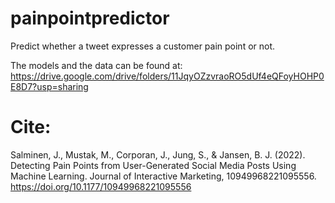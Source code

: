 # painpointpredictor
Predict whether a tweet expresses a customer pain point or not.

The models and the data can be found at: https://drive.google.com/drive/folders/11JqyOZzvraoRO5dUf4eQFoyHOHP0E8D7?usp=sharing

# Cite:
Salminen, J., Mustak, M., Corporan, J., Jung, S., & Jansen, B. J. (2022). Detecting Pain Points from User-Generated Social Media Posts Using Machine Learning. Journal of Interactive Marketing, 10949968221095556. https://doi.org/10.1177/10949968221095556
